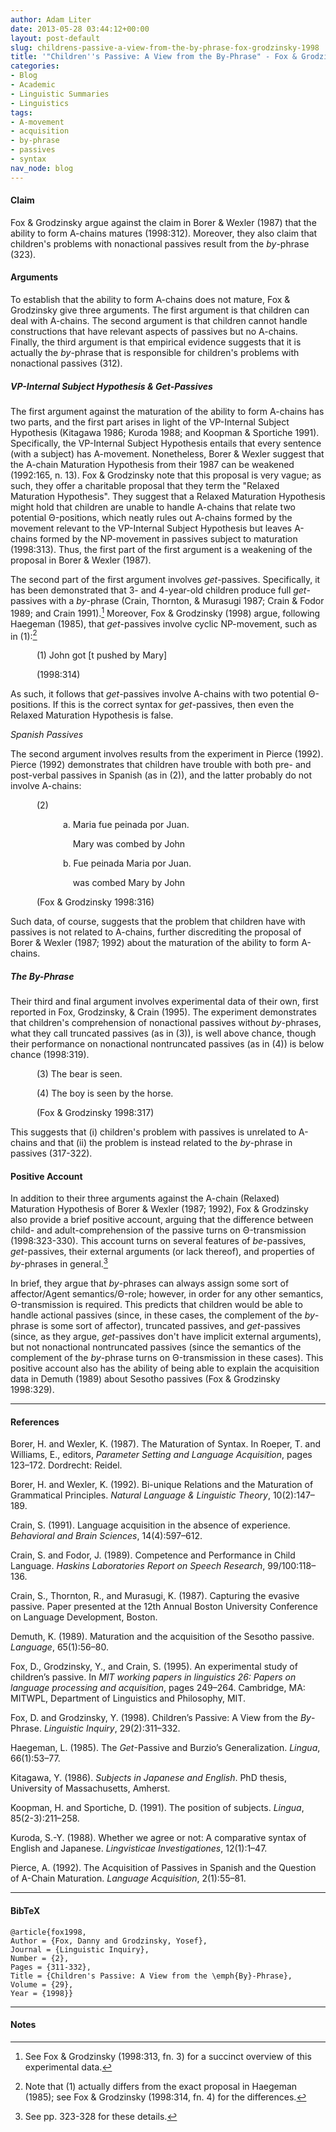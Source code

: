 ```yaml
---
author: Adam Liter
date: 2013-05-28 03:44:12+00:00
layout: post-default
slug: childrens-passive-a-view-from-the-by-phrase-fox-grodzinsky-1998
title: '"Children''s Passive: A View from the By-Phrase" - Fox & Grodzinsky (1998)'
categories:
- Blog
- Academic
- Linguistic Summaries
- Linguistics
tags:
- A-movement
- acquisition
- by-phrase
- passives
- syntax
nav_node: blog
---
```


#### Claim 

Fox & Grodzinsky argue against the claim in Borer & Wexler (1987) that the ability to form A-chains matures (1998:312). Moreover, they also claim that children's problems with nonactional passives result from the _by_-phrase (323).

#### Arguments 

To establish that the ability to form A-chains does not mature, Fox & Grodzinsky give three arguments. The first argument is that children can deal with A-chains. The second argument is that children cannot handle constructions that have relevant aspects of passives but no A-chains. Finally, the third argument is that empirical evidence suggests that it is actually the _by_-phrase that is responsible for children's problems with nonactional passives (312).

##### VP-Internal Subject Hypothesis & _Get_-Passives

The first argument against the maturation of the ability to form A-chains has two parts, and the first part arises in light of the VP-Internal Subject Hypothesis (Kitagawa 1986; Kuroda 1988; and Koopman & Sportiche 1991). Specifically, the VP-Internal Subject Hypothesis entails that every sentence (with a subject) has A-movement. Nonetheless, Borer & Wexler suggest that the A-chain Maturation Hypothesis from their 1987 can be weakened (1992:165, n. 13). Fox & Grodzinsky note that this proposal is very vague; as such, they offer a charitable proposal that they term the "Relaxed Maturation Hypothesis". They suggest that a Relaxed Maturation Hypothesis might hold that children are unable to handle A-chains that relate two potential Θ-positions, which neatly rules out A-chains formed by the movement relevant to the VP-Internal Subject Hypothesis but leaves A-chains formed by the NP-movement in passives subject to maturation (1998:313). Thus, the first part of the first argument is a weakening of the proposal in Borer & Wexler (1987).

The second part of the first argument involves _get_-passives. Specifically, it has been demonstrated that 3- and 4-year-old children produce full _get_-passives with a _by_-phrase (Crain, Thornton, & Murasugi 1987; Crain & Fodor 1989; and Crain 1991).[^1] Moreover, Fox & Grodzinsky (1998) argue, following Haegeman (1985), that _get_-passives involve cyclic NP-movement, such as in (1):[^2]


<p style="margin-left:3em">(1) John got [t pushed by Mary]</p>
<p style="margin-left:3em">(1998:314)</p>


As such, it follows that _get_-passives involve A-chains with two potential Θ-positions. If this is the correct syntax for _get_-passives, then even the Relaxed Maturation Hypothesis is false.

_Spanish Passives_

The second argument involves results from the experiment in Pierce (1992). Pierce (1992) demonstrates that children have trouble with both pre- and post-verbal passives in Spanish (as in (2)), and the latter probably do not involve A-chains:


<p style="margin-left:3em">(2)</p>
<p style="margin-left:6em">a. Maria fue peinada por Juan.</p>
<p style="margin-left:6em">&nbsp;&nbsp;&nbsp;&nbsp;Mary was combed by John</p>
<p style="margin-left:6em">b. Fue peinada Maria por Juan.</p>
<p style="margin-left:6em">&nbsp;&nbsp;&nbsp;&nbsp;was combed Mary by John</p>
<p style="margin-left:3em">(Fox & Grodzinsky 1998:316)</p>


Such data, of course, suggests that the problem that children have with passives is not related to A-chains, further discrediting the proposal of Borer & Wexler (1987; 1992) about the maturation of the ability to form A-chains.

##### The _By_-Phrase

Their third and final argument involves experimental data of their own, first reported in Fox, Grodzinsky, & Crain (1995). The experiment demonstrates that children's comprehension of nonactional passives without _by_-phrases, what they call truncated passives (as in (3)), is well above chance, though their performance on nonactional nontruncated passives (as in (4)) is below chance (1998:319).

<p style="margin-left:3em">(3) The bear is seen.</p>
<p style="margin-left:3em">(4) The boy is seen by the horse.</p>
<p style="margin-left:3em">(Fox & Grodzinsky 1998:317)</p>

This suggests that (i) children's problem with passives is unrelated to A-chains and that (ii) the problem is instead related to the _by_-phrase in passives (317-322).

#### Positive Account

In addition to their three arguments against the A-chain (Relaxed) Maturation Hypothesis of Borer & Wexler (1987; 1992), Fox & Grodzinsky also provide a brief positive account, arguing that the difference between child- and adult-comprehension of the passive turns on Θ-transmission (1998:323-330). This account turns on several features of _be_-passives, _get_-passives, their external arguments (or lack thereof), and properties of _by_-phrases in general.[^3]

In brief, they argue that _by_-phrases can always assign some sort of affector/Agent semantics/Θ-role; however, in order for any other semantics, Θ-transmission is required. This predicts that children would be able to handle actional passives (since, in these cases, the complement of the _by_-phrase is some sort of affector), truncated passives, and _get_-passives (since, as they argue, _get_-passives don't have implicit external arguments), but not nonactional nontruncated passives (since the semantics of the complement of the _by_-phrase turns on Θ-transmission in these cases). This positive account also has the ability of being able to explain the acquisition data in Demuth (1989) about Sesotho passives (Fox & Grodzinsky 1998:329).

* * *

#### References

Borer, H. and Wexler, K. (1987). The Maturation of Syntax. In Roeper, T. and Williams, E., editors, _Parameter Setting and Language Acquisition_, pages 123–172. Dordrecht: Reidel.

Borer, H. and Wexler, K. (1992). Bi-unique Relations and the Maturation of Grammatical Principles. _Natural Language & Linguistic Theory_, 10(2):147–189.

Crain, S. (1991). Language acquisition in the absence of experience. _Behavioral and Brain Sciences_, 14(4):597–612.

Crain, S. and Fodor, J. (1989). Competence and Performance in Child Language. _Haskins Laboratories Report on Speech Research_, 99/100:118–136.

Crain, S., Thornton, R., and Murasugi, K. (1987). Capturing the evasive passive. Paper presented at the 12th Annual Boston University Conference on Language Development, Boston.

Demuth, K. (1989). Maturation and the acquisition of the Sesotho passive. _Language_, 65(1):56–80.

Fox, D., Grodzinsky, Y., and Crain, S. (1995). An experimental study of children’s passive. In _MIT working papers in linguistics 26: Papers on language processing and acquisition_, pages 249–264. Cambridge, MA: MITWPL, Department of Linguistics and Philosophy, MIT.

Fox, D. and Grodzinsky, Y. (1998). Children’s Passive: A View from the _By_-Phrase. _Linguistic Inquiry_, 29(2):311–332.

Haegeman, L. (1985). The _Get_-Passive and Burzio’s Generalization. _Lingua_, 66(1):53–77.

Kitagawa, Y. (1986). _Subjects in Japanese and English_. PhD thesis, University of Massachusetts, Amherst.

Koopman, H. and Sportiche, D. (1991). The position of subjects. _Lingua_, 85(2-3):211–258.

Kuroda, S.-Y. (1988). Whether we agree or not: A comparative syntax of English and Japanese. _Lingvisticae Investigationes_, 12(1):1–47.

Pierce, A. (1992). The Acquisition of Passives in Spanish and the Question of A-Chain Maturation. _Language Acquisition_, 2(1):55–81.

* * *

#### BibTeX

    @article{fox1998,
    Author = {Fox, Danny and Grodzinsky, Yosef},
    Journal = {Linguistic Inquiry},
    Number = {2},
    Pages = {311-332},
    Title = {Children's Passive: A View from the \emph{By}-Phrase},
    Volume = {29},
    Year = {1998}}


* * *

#### Notes
	
[^1]: See Fox & Grodzinsky (1998:313, fn. 3) for a succinct overview of this experimental data.

	
[^2]: Note that (1) actually differs from the exact proposal in Haegeman (1985); see Fox & Grodzinsky (1998:314, fn. 4) for the differences.

	
[^3]: See pp. 323-328 for these details.
